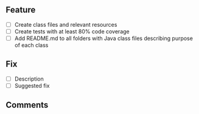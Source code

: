 <!---
Choose either feature or fix. 
-->

## Feature 

* [ ] Create class files and relevant resources
* [ ] Create tests with at least 80% code coverage
* [ ] Add README.md to all folders with Java class files describing purpose of each class

## Fix 

* [ ] Description
* [ ] Suggested fix

## Comments
